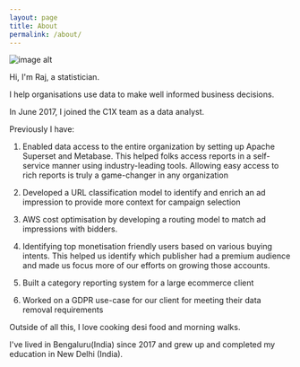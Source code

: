 ```yaml
---
layout: page
title: About
permalink: /about/
---
```


![image alt]({{site.baseurl}}/images/raj_dp.ico#left)

Hi, I'm Raj, a statistician. 

I help organisations use data to make well informed business decisions.

In June 2017, I joined the C1X team as a data analyst.

Previously I have:

1. Enabled data access to the entire organization by setting up Apache Superset and Metabase. This helped folks access reports in a self-service manner using industry-leading tools. Allowing easy access to rich reports is truly a game-changer in any organization

2. Developed a URL classification model to identify and enrich an ad impression to provide more context for campaign selection

3. AWS cost optimisation by developing a routing model to match ad impressions with bidders. 

4. Identifying top monetisation friendly users based on various buying intents. This helped us identify which publisher had a premium audience and made us focus more of our efforts on growing those accounts. 

5. Built a category reporting system for a large ecommerce client

6. Worked on a GDPR use-case for our client for meeting their data removal requirements


Outside of all this, I love cooking desi food and morning walks. 

I've lived in Bengaluru(India) since 2017 and grew up and completed my education in New Delhi (India).
